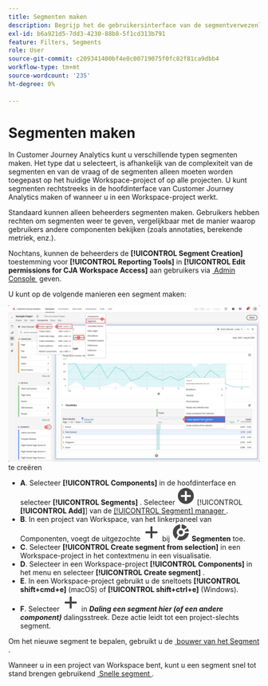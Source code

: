 ```yaml
---
title: Segmenten maken
description: Begrijp het de gebruikersinterface van de segmentverwezenlijking.
exl-id: b6a921d5-7dd3-4230-88b8-5f1cd313b791
feature: Filters, Segments
role: User
source-git-commit: c209341400bf4e0c00719075f0fc82f81ca9dbb4
workflow-type: tm+mt
source-wordcount: '235'
ht-degree: 0%

---
```


# Segmenten maken

In Customer Journey Analytics kunt u verschillende typen segmenten maken.  Het type dat u selecteert, is afhankelijk van de complexiteit van de segmenten en van de vraag of de segmenten alleen moeten worden toegepast op het huidige Workspace-project of op alle projecten. U kunt segmenten rechtstreeks in de hoofdinterface van Customer Journey Analytics maken of wanneer u in een Workspace-project werkt.

Standaard kunnen alleen beheerders segmenten maken. Gebruikers hebben rechten om segmenten weer te geven, vergelijkbaar met de manier waarop gebruikers andere componenten bekijken (zoals annotaties, berekende metriek, enz.).

Nochtans, kunnen de beheerders de **[!UICONTROL Segment Creation]** toestemming voor **[!UICONTROL Reporting Tools]** in **[!UICONTROL Edit permissions for CJA Workspace Access]** aan gebruikers via [&#x200B; Admin Console &#x200B;](/help/technotes/access-control.md#user-level-access) geven.

U kunt op de volgende manieren een segment maken:

![&#x200B; Manieren om een segment &#x200B;](assets/create-filter.png) te creëren

* **A**. Selecteer **[!UICONTROL Components]** in de hoofdinterface en selecteer **[!UICONTROL Segments]** . Selecteer ![&#x200B; AddCircle &#x200B;](/help/assets/icons/AddCircle.svg) [!UICONTROL **[!UICONTROL Add]**] van de [[!UICONTROL Segment] manager &#x200B;](/help/components/segments/seg-manage.md).
* **B**. In een project van Workspace, van het linkerpaneel van Componenten, voegt de uitgezochte ![&#x200B; &#x200B;](/help/assets/icons/Add.svg) bij ![&#x200B; Segment &#x200B;](/help/assets/icons/Segmentation.svg) **Segmenten** toe.
* **C**. Selecteer **[!UICONTROL Create segment from selection]** in een Workspace-project in het contextmenu in een visualisatie.
* **D**. Selecteer in een Workspace-project **[!UICONTROL Components]** in het menu en selecteer **[!UICONTROL Create segment]** .
* **E**. In een Workspace-project gebruikt u de sneltoets **[!UICONTROL shift+cmd+e]** (macOS) of **[!UICONTROL shift+ctrl+e]** (Windows).
* **F**. Selecteer ![&#x200B; toevoegen &#x200B;](/help/assets/icons/Add.svg) in ***Daling een segment hier (of een andere component)*** dalingsstreek. Deze actie leidt tot een project-slechts segment.

Om het nieuwe segment te bepalen, gebruikt u de [&#x200B; bouwer van het Segment &#x200B;](/help/components/segments/seg-builder.md).

Wanneer u in een project van Workspace bent, kunt u een segment snel tot stand brengen gebruikend [&#x200B; Snelle segment &#x200B;](/help/components/segments/seg-quick.md).
